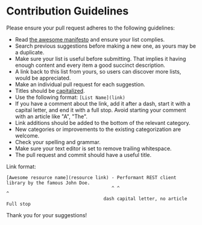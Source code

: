 # Contribution Guidelines

Please ensure your pull request adheres to the following guidelines:

- Read [the awesome manifesto](https://github.com/sindresorhus/awesome/blob/master/awesome.md) and ensure your list complies.
- Search previous suggestions before making a new one, as yours may be a duplicate.
- Make sure your list is useful before submitting. That implies it having enough content and every item a good succinct description.
- A link back to this list from yours, so users can discover more lists, would be appreciated.
- Make an individual pull request for each suggestion.
- Titles should be [capitalized](http://grammar.yourdictionary.com/capitalization/rules-for-capitalization-in-titles.html).
- Use the following format: `[List Name](link)`
- If you have a comment about the link, add it after a dash, start it with a capital letter, and end it with a full stop. Avoid starting your comment with an article like "A", "The".
- Link additions should be added to the bottom of the relevant category.
- New categories or improvements to the existing categorization are welcome.
- Check your spelling and grammar.
- Make sure your text editor is set to remove trailing whitespace.
- The pull request and commit should have a useful title.

Link format:

```
[Awesome resource name](resource link) - Performant REST client library by the famous John Doe.
                                       ^ ^                                                    ^
                                    dash capital letter, no article                           Full stop
```

Thank you for your suggestions!
